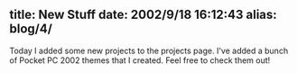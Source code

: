 title: New Stuff
date: 2002/9/18 16:12:43
alias: blog/4/
---
Today I added some new projects to the projects page. I've added a bunch of Pocket PC 2002 themes that I created. Feel free to check them out!